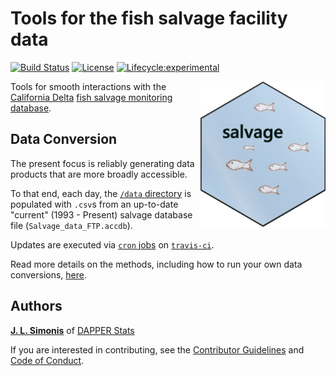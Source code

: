 # Tools for the fish salvage facility data 

[![Build Status](https://travis-ci.org/dapperstats/salvage.svg?branch=master)](https://travis-ci.org/dapperstats/salvage)
[![License](https://img.shields.io/badge/license-MIT-blue.svg)](https://raw.githubusercontent.com/dapperstats/salvage/master/LICENSE)
[![Lifecycle:experimental](https://img.shields.io/badge/lifecycle-experimental-orange.svg)](https://www.tidyverse.org/lifecycle/#experimental)

<img src="imgs/hex.png" width="200px" align="right">

Tools for smooth interactions with the [California Delta](https://en.wikipedia.org/wiki/Sacramento%E2%80%93San_Joaquin_River_Delta) [fish salvage monitoring database](https://wildlife.ca.gov/Conservation/Delta/Salvage-Monitoring).

## Data Conversion 

The present focus is reliably generating data products that are more broadly accessible. 

To that end, each day, the [`/data` directory](https://github.com/dapperstats/salvage/blob/master/data) is populated with `.csv`s from an up-to-date "current" (1993 - Present) salvage database file (`Salvage_data_FTP.accdb`).

Updates are executed via [`cron` jobs](https://docs.travis-ci.com/user/cron-jobs/) on [`travis-ci`](https://travis-ci.org/dapperstats/salvage).

Read more details on the methods, including how to run your own data conversions, [here](https://github.com/dapperstats/salvage/blob/master/CONVERSION.md).

## Authors

[**J. L. Simonis**](https://orcid.org/0000-0001-9798-0460) of [DAPPER Stats](https://www.dapperstats.com)

If you are interested in contributing, see the [Contributor Guidelines](https://github.com/dapperstats/salvage/blob/master/CONTRIBUTING.md) and [Code of Conduct](https://github.com/dapperstats/salvage/blob/master/CODE_OF_CONDUCT.md).
